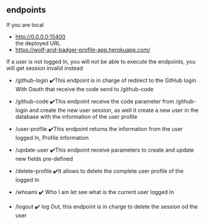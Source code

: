 
## endpoints 

If you are local 
- http://0.0.0.0:15400  
the deployed URL 
- https://wolf-and-badger-profile-app.herokuapp.com/

If a user is not logged In, you will not be able to execute the endpoints, you will get session invalid instead

- /github-login
  ✔️This endpoint is in charge of redirect to the GitHub login With Oauth that receive the code send to /github-code

- /github-code
   ✔️This endpoint receive the code parameter from /github-login and create the new user session, as well it create a new user
     in the database with the information of the user profile 

- /user-profile
   ✔️This endpoint returns the information from the user logged In, Profile information

- /update-user
   ✔️This endpoint receive parameters to create and update new fields pre-defined 

- /delete-profile
   ✔️It allows to delete the complete user profile of the logged In 

- /whoami
   ✔️ Who I am let see what is the current user logged In

- /logout
    ✔️ log Out, this endpoint is in charge to delete the session od the user 